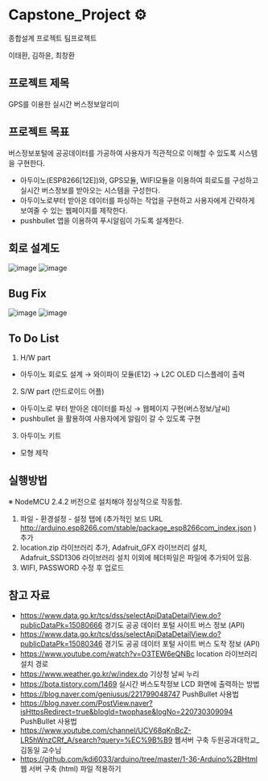 # Capstone_Project ⚙️

종합설계 프로젝트 팀프로젝트 <br>

이태환, 김하윤, 최창환

## 프로젝트 제목

GPS를 이용한 실시간 버스정보알리미

## 프로젝트 목표

버스정보포털에 공공데이터를 가공하여 사용자가 직관적으로 이해할 수 있도록 시스템을 구현한다.<br>

- 아두이노(ESP8266[12E])와, GPS모듈, WIFI모듈을 이용하여 회로도를 구성하고 실시간 버스정보를 받아오는 시스템을 구성한다.
- 아두이노로부터 받아온 데이터를 파싱하는 작업을 구현하고 사용자에게 간략하게 보여줄 수 있는 웹페이지를 제작한다.
- pushbullet 앱을 이용하여 푸시알림이 가도록 설계한다.

## 회로 설계도

![image](https://user-images.githubusercontent.com/57865037/170855271-a71f9881-29ad-456f-9849-2df229aa9c56.png)
![image](https://user-images.githubusercontent.com/57865037/169697709-fb1d72a6-2c2a-4a5e-be2c-8a321cad8482.png)


## Bug Fix

![image](https://user-images.githubusercontent.com/57865037/170851672-3eeff7df-3a1f-44a4-a3a9-8f8731620921.png)
![image](https://user-images.githubusercontent.com/57865037/170854744-dd3c2939-a675-4ea5-b67f-68f9a72a5492.png)

## To Do List

1. H/W part

- 아두이노 회로도 설계 → 와이파이 모듈(E12) → L2C OLED 디스플레이 출력

2. S/W part (안드로이드 어플)

- 아두이노로 부터 받아온 데이터를 파싱 → 웹페이지 구현(버스정보/날씨)
- pushbullet 을 활용하여 사용자에게 알림이 갈 수 있도록 구현

3. 아두이노 키트

- 모형 제작

## 실행방법

※ NodeMCU 2.4.2 버전으로 설치해야 정상적으로 작동함. 

1. 파일 - 환경설정 - 설정 탭에 (추가적인 보드 URL http://arduino.esp8266.com/stable/package_esp8266com_index.json ) 추가
2. location.zip 라이브러리 추가, Adafruit_GFX 라이브러리 설치, Adafruit_SSD1306 라이브러리 설치 이외에 헤더파일은 파일에 추가되어 있음.
3. WIFI, PASSWORD 수정 후 업로드

## 참고 자료

- https://www.data.go.kr/tcs/dss/selectApiDataDetailView.do?publicDataPk=15080666 경기도 공공 데이터 포털 사이트 버스 정보 (API)
- https://www.data.go.kr/tcs/dss/selectApiDataDetailView.do?publicDataPk=15080346 경기도 공공 데이터 포털 사이트 버스 도착 정보 (API)
- https://www.youtube.com/watch?v=O3TEW6eQNBc location 라이브러리 설치 경로
- https://www.weather.go.kr/w/index.do 기상청 날씨 누리
- https://bota.tistory.com/1469 실시간 버스도착정보 LCD 화면에 출력하는 방법
- https://blog.naver.com/geniusus/221799048747 PushBullet 사용법
- https://blog.naver.com/PostView.naver?isHttpsRedirect=true&blogId=twophase&logNo=220730309094 PushBullet 사용법
- https://www.youtube.com/channel/UCV68qKnBcZ-LR5hWnzCRf_A/search?query=%EC%9B%B9 웹서버 구축 두원공과대학교_김동일 교수님
- https://github.com/kdi6033/arduino/tree/master/1-36-Arduino%2BHtml 웹 서버 구축 (html) 파일 적용하기

